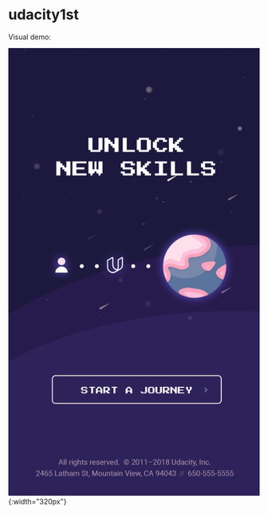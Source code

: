 # udacity1st

Visual demo:

![Visual demo](https://raw.githubusercontent.com/GatoGosu/udacity1st/master/app/src/main/res/drawable/preview.png){:width="320px"}
